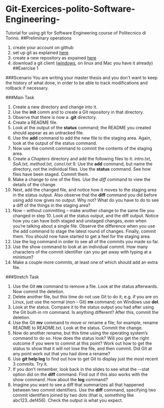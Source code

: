 # Git-Exercices-polito-Software-Engineering-
Tutorial for using git for Software Engineering course of Politecnico di Torino.
##Preliminary operations
1. create your account on github
2. set up git as explained [here](https://help.github.com/articles/set-up-git/)
3. create a new repository as expained [here](https://help.github.com/articles/create-a-repo/)
4. download a git client ([windows](https://windows.github.com/), on linux and Mac you have it already)
##Exercise 1

###Scenario
You are writing your master thesis and you don't want to keep the history of what done, in order to be able to track modifications and rollback if necessary.

###Main Task
1. Create a new directory and change into it.
2. Use the **init** comm and to create a Git repository in that directory.
3. Observe that there is now a **.git** directory.
4. Create a README file.
5. Look at the output of the **status** command; the README you created should appear as an untracked file.
6. Use the **add** command to add the new file to the staging area. Again, look at the output of the status command.
7. Now use the commit command to commit the contents of the staging area.
8. Create a _Chapters_ directory and add the following files to it: _intro.txt, SoA.txt, method.txt, concl.txt_ 9. Use the **add** command, but name the directory, not the individual files. Use the **status** command. See how files have been staged. Commit them.
10. Make a change to one of the files. Use the *diff* command to view the details of the change.
11. Next, add the changed file, and notice how it moves to the staging area in the status output. Also observe that the **diff** command you did before using add now gives no output. Why not? What do you have to do to see a diff of the things in the staging area?
12. Now – without committing – make another change to the same file you changed in step 10. Look at the status output, and the diff output. Notice how you can have both staged and unstaged changes, even when you’re talking about a single file. Observe the difference when you use the add command to stage the latest round of changes. Finally, commit them. You should now have started to get a  feel for the staging area.
13. Use the log command in order to see all of the commits you made so far.
14. Use the show command to look at an individual commit. How many characters of the commit identifier can you get away with typing at a minimum?
15. Make a couple more commits, at least one of which should add an extra file.

###Stretch Task
1. Use the Git **rm** command to remove a file. Look at the status afterwards. Now commit the deletion.
2. Delete another file, but this time do not use Git to do it; e.g. if you are on Linux, just use the 
normal (non - Git) **rm** command; on Windows use **del**.
3. Look at the status. Compare it to the status output you had after using the Git built-in rm command. Is anything different? After this, commit the deletion.
4. Use the Git **mv** command to move or rename a file; for example, rename README to README.txt. Look at the status. Commit the change.
5. Now do another rename, but this time using the operating system’s command to do so. How does the status look? Will you get the right outcome if you were to commit at this point? Work out how to get the status
to show that it will not lose the file, and then commit. Did Git at any point work out that you had done a 
rename?
6. Use **git help log** to find out how to get Git to display just the most recent 3 commits. Try it.
7. If you don’t remember, look back in the slides to see what the --stat option did on the **diff** command. Find out if this also works with the show command. How about the **log** command?
8. Imagine you want to see a diff that summarizes all that happened between two commit identifiers. Use the 
**diff** command, specifying two commit identifiers joined by two dots (that is, something like abc123..def456). Check the output is what you expect.
